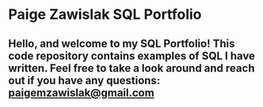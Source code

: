 # Paige Zawislak SQL Portfolio
## Hello, and welcome to my SQL Portfolio! This code repository contains examples of SQL I have written. Feel free to take a look around and reach out if you have any questions: paigemzawislak@gmail.com
